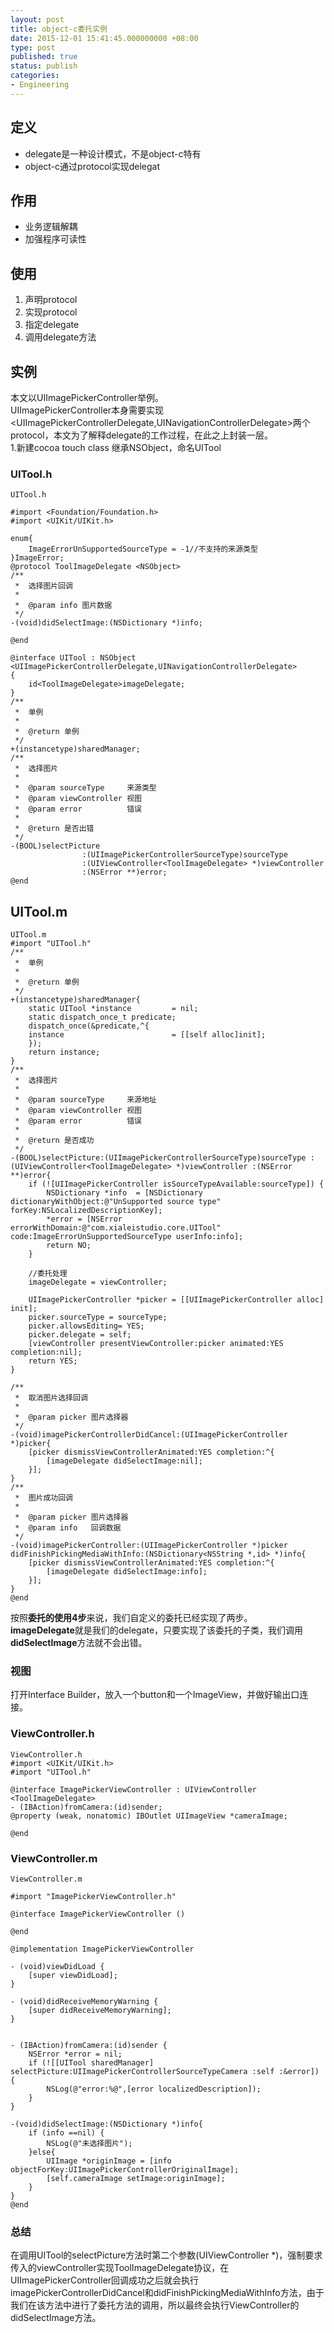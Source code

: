 ```yaml
---
layout: post
title: object-c委托实例
date: 2015-12-01 15:41:45.000000000 +08:00
type: post
published: true
status: publish
categories:
- Engineering
---
```

## 定义

+ delegate是一种设计模式，不是object-c特有
+ object-c通过protocol实现delegat

## 作用
+ 业务逻辑解耦
+ 加强程序可读性

## 使用
1. 声明protocol
2. 实现protocol
3. 指定delegate
4. 调用delegate方法

## 实例
本文以UIImagePickerController举例。   
UIImagePickerController本身需要实现<UIImagePickerControllerDelegate,UINavigationControllerDelegate>两个protocol，本文为了解释delegate的工作过程，在此之上封装一层。   
1.新建cocoa touch class 继承NSObject，命名UITool   

### UITool.h
```object-c
UITool.h

#import <Foundation/Foundation.h>
#import <UIKit/UIKit.h>

enum{
    ImageErrorUnSupportedSourceType = -1//不支持的来源类型
}ImageError;
@protocol ToolImageDelegate <NSObject>
/**
 *  选择图片回调
 *
 *  @param info 图片数据
 */
-(void)didSelectImage:(NSDictionary *)info;

@end

@interface UITool : NSObject
<UIImagePickerControllerDelegate,UINavigationControllerDelegate>
{
    id<ToolImageDelegate>imageDelegate;
}
/**
 *  单例
 *
 *  @return 单例
 */
+(instancetype)sharedManager;
/**
 *  选择图片
 *
 *  @param sourceType     来源类型
 *  @param viewController 视图
 *  @param error          错误
 *
 *  @return 是否出错
 */
-(BOOL)selectPicture
                :(UIImagePickerControllerSourceType)sourceType
                :(UIViewController<ToolImageDelegate> *)viewController
                :(NSError **)error;
@end
```

## UITool.m

```object-c
UITool.m
#import "UITool.h"
/**
 *  单例
 *
 *  @return 单例
 */
+(instancetype)sharedManager{
    static UITool *instance         = nil;
    static dispatch_once_t predicate;
    dispatch_once(&predicate,^{
    instance                        = [[self alloc]init];
    });
    return instance;
}
/**
 *  选择图片
 *
 *  @param sourceType     来源地址
 *  @param viewController 视图
 *  @param error          错误
 *
 *  @return 是否成功
 */
-(BOOL)selectPicture:(UIImagePickerControllerSourceType)sourceType :(UIViewController<ToolImageDelegate> *)viewController :(NSError **)error{
    if (![UIImagePickerController isSourceTypeAvailable:sourceType]) {
        NSDictionary *info  = [NSDictionary dictionaryWithObject:@"UnSupported source type" forKey:NSLocalizedDescriptionKey];
        *error = [NSError errorWithDomain:@"com.xialeistudio.core.UITool" code:ImageErrorUnSupportedSourceType userInfo:info];
        return NO;
    }
    
    //委托处理
    imageDelegate = viewController;
    
    UIImagePickerController *picker = [[UIImagePickerController alloc] init];
    picker.sourceType = sourceType;
    picker.allowsEditing= YES;
    picker.delegate = self;
    [viewController presentViewController:picker animated:YES completion:nil];
    return YES;
}

/**
 *  取消图片选择回调
 *
 *  @param picker 图片选择器
 */
-(void)imagePickerControllerDidCancel:(UIImagePickerController *)picker{
    [picker dismissViewControllerAnimated:YES completion:^{
        [imageDelegate didSelectImage:nil];
    }];
}
/**
 *  图片成功回调
 *
 *  @param picker 图片选择器
 *  @param info   回调数据
 */
-(void)imagePickerController:(UIImagePickerController *)picker didFinishPickingMediaWithInfo:(NSDictionary<NSString *,id> *)info{
    [picker dismissViewControllerAnimated:YES completion:^{
        [imageDelegate didSelectImage:info];
    }];
}
@end
```

按照**委托的使用4步**来说，我们自定义的委托已经实现了两步。   
**imageDelegate**就是我们的delegate，只要实现了该委托的子类，我们调用**didSelectImage**方法就不会出错。

### 视图
打开Interface Builder，放入一个button和一个ImageView，并做好输出口连接。

### ViewController.h

```object-c
ViewController.h
#import <UIKit/UIKit.h>
#import "UITool.h"

@interface ImagePickerViewController : UIViewController
<ToolImageDelegate>
- (IBAction)fromCamera:(id)sender;
@property (weak, nonatomic) IBOutlet UIImageView *cameraImage;

@end
```

### ViewController.m

```object-c
ViewController.m

#import "ImagePickerViewController.h"

@interface ImagePickerViewController ()

@end

@implementation ImagePickerViewController

- (void)viewDidLoad {
    [super viewDidLoad];
}

- (void)didReceiveMemoryWarning {
    [super didReceiveMemoryWarning];
}


- (IBAction)fromCamera:(id)sender {
    NSError *error = nil;
    if (![[UITool sharedManager] selectPicture:UIImagePickerControllerSourceTypeCamera :self :&error]) {
        NSLog(@"error:%@",[error localizedDescription]);
    }
}

-(void)didSelectImage:(NSDictionary *)info{
    if (info ==nil) {
        NSLog(@"未选择图片");
    }else{
        UIImage *originImage = [info objectForKey:UIImagePickerControllerOriginalImage];
        [self.cameraImage setImage:originImage];
    }
}
@end
```

### 总结
 在调用UITool的selectPicture方法时第二个参数(UIViewController<ToolImageDelegate> *)，强制要求传入的viewController实现ToolImageDelegate协议，在UIImagePickerController回调成功之后就会执行imagePickerControllerDidCancel和didFinishPickingMediaWithInfo方法，由于我们在该方法中进行了委托方法的调用，所以最终会执行ViewController的didSelectImage方法。